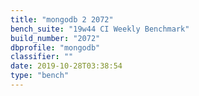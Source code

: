```yaml
---
title: "mongodb 2 2072"
bench_suite: "19w44 CI Weekly Benchmark"
build_number: "2072"
dbprofile: "mongodb"
classifier: ""
date: 2019-10-28T03:38:54
type: "bench"
---
```

